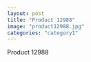 ```yaml
---
layout: post
title: "Product 12988"
image: "product12988.jpg"
categories: "category1"
---
```

Product 12988
